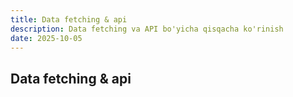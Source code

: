 ```yaml
---
title: Data fetching & api
description: Data fetching va API bo'yicha qisqacha ko'rinish
date: 2025-10-05
---
```


## Data fetching & api

<div class="my-md-content">

</div>

